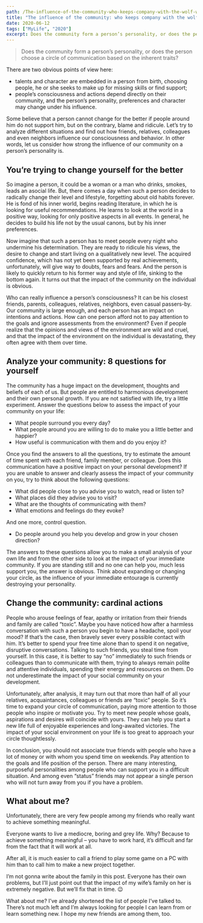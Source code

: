 ```yaml
---
path: /The-influence-of-the-community-who-keeps-company-with-the-wolf-will-learn-to-howl
title: "The influence of the community: who keeps company with the wolf will learn to howl"
date: 2020-06-12
tags: ["MyLife", "2020"]
excerpt: Does the community form a person’s personality, or does the person choose a circle of communication based on the inherent traits?
---
```


> Does the community form a person’s personality, or does the person choose a circle of communication based on the inherent traits?

There are two obvious points of view here:

- talents and character are embedded in a person from birth, choosing people, he or she seeks to make up for missing skills or find support;
- people’s consciousness and actions depend directly on their community, and the person’s personality, preferences and character may change under his influence.

Some believe that a person cannot change for the better if people around him do not support him, but on the contrary, blame and ridicule. Let’s try to analyze different situations and find out how friends, relatives, colleagues and even neighbors influence our consciousness and behavior. In other words, let us consider how strong the influence of our community on a person’s personality is.

## You’re trying to change yourself for the better

So imagine a person, it could be a woman or a man who drinks, smokes, leads an asocial life. But, there comes a day when such a person decides to radically change their level and lifestyle, forgetting about old habits forever. He is fond of his inner world, begins reading literature, in which he is looking for useful recommendations. He learns to look at the world in a positive way, looking for only positive aspects in all events. In general, he decides to build his life not by the usual canons, but by his inner preferences.

Now imagine that such a person has to meet people every night who undermine his determination. They are ready to ridicule his views, the desire to change and start living on a qualitatively new level. The acquired confidence, which has not yet been supported by real achievements, unfortunately, will give way to doubts, fears and fears. And the person is likely to quickly return to his former way and style of life, sinking to the bottom again. It turns out that the impact of the community on the individual is obvious.

Who can really influence a person’s consciousness? It can be his closest friends, parents, colleagues, relatives, neighbors, even casual passers-by. Our community is large enough, and each person has an impact on intentions and actions. How can one person afford not to pay attention to the goals and ignore assessments from the environment? Even if people realize that the opinions and views of the environment are wild and cruel, and that the impact of the environment on the individual is devastating, they often agree with them over time.

## Analyze your community: 8 questions for yourself

The community has a huge impact on the development, thoughts and beliefs of each of us. But people are entitled to harmonious development and their own personal growth. If you are not satisfied with life, try a little experiment. Answer the questions below to assess the impact of your community on your life:

- What people surround you every day?
- What people around you are willing to do to make you a little better and happier?
- How useful is communication with them and do you enjoy it?

Once you find the answers to all the questions, try to estimate the amount of time spent with each friend, family member, or colleague. Does this communication have a positive impact on your personal development? If you are unable to answer and clearly assess the impact of your community on you, try to think about the following questions:

- What did people close to you advise you to watch, read or listen to?
- What places did they advise you to visit?
- What are the thoughts of communicating with them?
- What emotions and feelings do they evoke?

And one more, control question.

- Do people around you help you develop and grow in your chosen direction?

The answers to these questions allow you to make a small analysis of your own life and from the other side to look at the impact of your immediate community. If you are standing still and no one can help you, much less support you, the answer is obvious. Think about expanding or changing your circle, as the influence of your immediate entourage is currently destroying your personality.

## Change the community: cardinal actions

People who arouse feelings of fear, apathy or irritation from their friends and family are called “toxic”. Maybe you have noticed how after a harmless conversation with such a person you begin to have a headache, spoil your mood? If that’s the case, then bravely sever every possible contact with him. It’s better to spend your free time alone than to spend it on negative, disruptive conversations. Talking to such friends, you steal time from yourself. In this case, it is better to say “no” immediately to such friends or colleagues than to communicate with them, trying to always remain polite and attentive individuals, spending their energy and resources on them. Do not underestimate the impact of your social community on your development.

Unfortunately, after analysis, it may turn out that more than half of all your relatives, acquaintances, colleagues or friends are “toxic” people. So it’s time to expand your circle of communication, paying more attention to those people who inspire or motivate you. Try to meet new people whose goals, aspirations and desires will coincide with yours. They can help you start a new life full of enjoyable experiences and long-awaited victories. The impact of your social environment on your life is too great to approach your circle thoughtlessly.

In conclusion, you should not associate true friends with people who have a lot of money or with whom you spend time on weekends. Pay attention to the goals and life position of the person. There are many interesting, purposeful personalities among people who can support you in a difficult situation. And among even “status” friends may not appear a single person who will not turn away from you if you have a problem.

## What about me?

Unfortunately, there are very few people among my friends who really want to achieve something meaningful.

Everyone wants to live a mediocre, boring and grey life. Why? Because to achieve something meaningful – you have to work hard, it’s difficult and far from the fact that it will work at all.

After all, it is much easier to call a friend to play some game on a PC with him than to call him to make a new project together.

I’m not gonna write about the family in this post. Everyone has their own problems, but I’ll just point out that the impact of my wife’s family on her is extremely negative. But we’ll fix that in time. 😉

What about me? I’ve already shortened the list of people I’ve talked to. There’s not much left and I’m always looking for people I can learn from or learn something new. I hope my new friends are among them, too.
